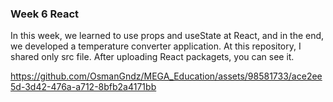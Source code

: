 ### Week 6 React
In this week, we learned to use props and useState at React, and in the end, we developed a temperature converter application. 
At this repository, I shared only src file. After uploading React packagets, you can see it.





https://github.com/OsmanGndz/MEGA_Education/assets/98581733/ace2ee5d-3d42-476a-a712-8bfb2a4171bb

